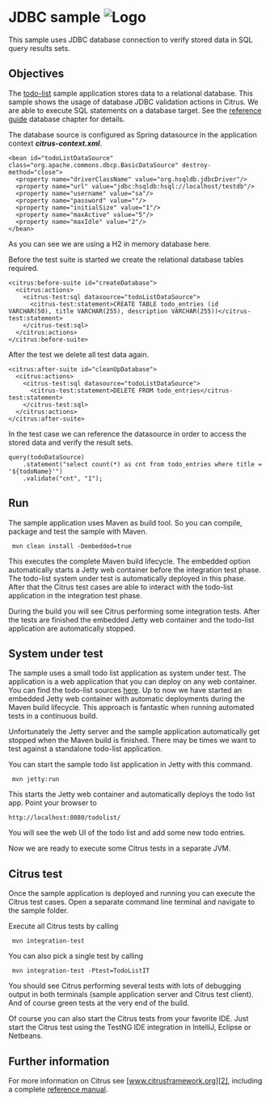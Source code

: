 JDBC sample ![Logo][1]
==============

This sample uses JDBC database connection to verify stored data in SQL query results sets.

Objectives
---------

The [todo-list](../todo-app/README.md) sample application stores data to a relational database. This sample shows 
the usage of database JDBC validation actions in Citrus. We are able to execute SQL statements on a database target. 
See the [reference guide][4] database chapter for details.

The database source is configured as Spring datasource in the application context ***citrus-context.xml***.
    
    <bean id="todoListDataSource" class="org.apache.commons.dbcp.BasicDataSource" destroy-method="close">
      <property name="driverClassName" value="org.hsqldb.jdbcDriver"/>
      <property name="url" value="jdbc:hsqldb:hsql://localhost/testdb"/>
      <property name="username" value="sa"/>
      <property name="password" value=""/>
      <property name="initialSize" value="1"/>
      <property name="maxActive" value="5"/>
      <property name="maxIdle" value="2"/>
    </bean>
    
As you can see we are using a H2 in memory database here.    

Before the test suite is started we create the relational database tables required.

    <citrus:before-suite id="createDatabase">
      <citrus:actions>
        <citrus-test:sql datasource="todoListDataSource">
          <citrus-test:statement>CREATE TABLE todo_entries (id VARCHAR(50), title VARCHAR(255), description VARCHAR(255))</citrus-test:statement>
        </citrus-test:sql>
      </citrus:actions>
    </citrus:before-suite>

After the test we delete all test data again.

    <citrus:after-suite id="cleanUpDatabase">
      <citrus:actions>
        <citrus-test:sql datasource="todoListDataSource">
          <citrus-test:statement>DELETE FROM todo_entries</citrus-test:statement>
        </citrus-test:sql>
      </citrus:actions>
    </citrus:after-suite>

In the test case we can reference the datasource in order to access the stored data and
verify the result sets.

    query(todoDataSource)
        .statement("select count(*) as cnt from todo_entries where title = '${todoName}'")
        .validate("cnt", "1");

Run
---------

The sample application uses Maven as build tool. So you can compile, package and test the
sample with Maven.
 
     mvn clean install -Dembedded=true
    
This executes the complete Maven build lifecycle. The embedded option automatically starts a Jetty web
container before the integration test phase. The todo-list system under test is automatically deployed in this phase.
After that the Citrus test cases are able to interact with the todo-list application in the integration test phase.

During the build you will see Citrus performing some integration tests.
After the tests are finished the embedded Jetty web container and the todo-list application are automatically stopped.

System under test
---------

The sample uses a small todo list application as system under test. The application is a web application
that you can deploy on any web container. You can find the todo-list sources [here](../todo-app). Up to now we have started an 
embedded Jetty web container with automatic deployments during the Maven build lifecycle. This approach is fantastic 
when running automated tests in a continuous build.
  
Unfortunately the Jetty server and the sample application automatically get stopped when the Maven build is finished. 
There may be times we want to test against a standalone todo-list application.  

You can start the sample todo list application in Jetty with this command.

     mvn jetty:run

This starts the Jetty web container and automatically deploys the todo list app. Point your browser to
 
    http://localhost:8080/todolist/

You will see the web UI of the todo list and add some new todo entries.

Now we are ready to execute some Citrus tests in a separate JVM.

Citrus test
---------

Once the sample application is deployed and running you can execute the Citrus test cases.
Open a separate command line terminal and navigate to the sample folder.

Execute all Citrus tests by calling

     mvn integration-test

You can also pick a single test by calling

     mvn integration-test -Ptest=TodoListIT

You should see Citrus performing several tests with lots of debugging output in both terminals (sample application server
and Citrus test client). And of course green tests at the very end of the build.

Of course you can also start the Citrus tests from your favorite IDE.
Just start the Citrus test using the TestNG IDE integration in IntelliJ, Eclipse or Netbeans.

Further information
---------

For more information on Citrus see [www.citrusframework.org][2], including
a complete [reference manual][3].

 [1]: http://www.citrusframework.org/img/brand-logo.png "Citrus"
 [2]: http://www.citrusframework.org
 [3]: http://www.citrusframework.org/reference/html/
 [4]: http://www.citrusframework.org/reference/html/actions-database.html